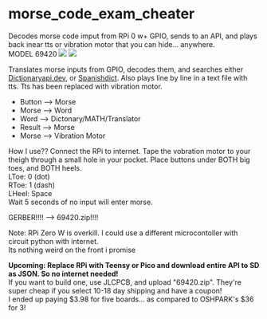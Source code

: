 # morse_code_exam_cheater
Decodes morse code imput from RPi 0 w+ GPIO, sends to an API, and plays back inear tts or vibration motor that you can hide... anywhere.<br>
MODEL 69420
<img src="https://raw.githubusercontent.com/E-Krabs/morse_code_exam_cheater/main/~3D_dark_front.png"></img>
<img src="https://raw.githubusercontent.com/E-Krabs/morse_code_exam_cheater/main/~3D_dark_back.png"></img>

Translates morse inputs from GPIO, decodes them, and searches either <a href="https://api.dictionaryapi.dev">Dictionaryapi.dev</a>, or <a href="https://spanishdict.com">Spanishdict</a>.
Also plays line by line in a text file with tts. Tts has been replaced with vibration motor.

<ul>
  <li>Button --> Morse</li>
  <li>Morse --> Word</li>
  <li>Word --> Dictonary/MATH/Translator</li>
  <li>Result --> Morse</li>
  <li>Morse --> Vibration Motor</li>
</ul>

How I use??
Connect the RPi to internet. Tape the vobration motor to your theigh through a small hole in your pocket. Place buttons under BOTH big toes, and BOTH heels. <br>
LToe: 0 (dot)<br>
RToe: 1 (dash)<br>
LHeel: Space<br>
Wait 5 seconds of no input will enter morse.

GERBER!!!! --> 69420.zip!!!!

Note: RPi Zero W is overkill. I could use a different microcontoller with circuit python with internet.<br>
Its nothing weird on the front i promise<br>

<b>Upcoming: Replace RPi with Teensy or Pico and download entire API to SD as JSON. So no internet needed!</b><br>
If you want to build one, use JLCPCB, and upload "69420.zip". They're super cheap if you select 10-18 day shipping and have a coupon!<br>
I ended up paying $3.98 for five boards... as compared to OSHPARK's $36 for 3!
